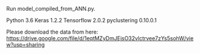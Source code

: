 Run model_compiled_from_ANN.py.

Python 3.6
Keras 1.2.2
Tensorflow 2.0.2
pyclustering 0.10.0.1

Please download the data from here: https://drive.google.com/file/d/1eqtMZyDmJEjsO32vlctrvee7zYs5sohW/view?usp=sharing
